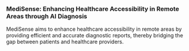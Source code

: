 ### MediSense: Enhancing Healthcare Accessibility in Remote Areas through AI Diagnosis
MediSense aims to enhance healthcare accessibility in remote areas by providing efficient and accurate diagnostic reports, thereby bridging the gap between patients and healthcare providers.
